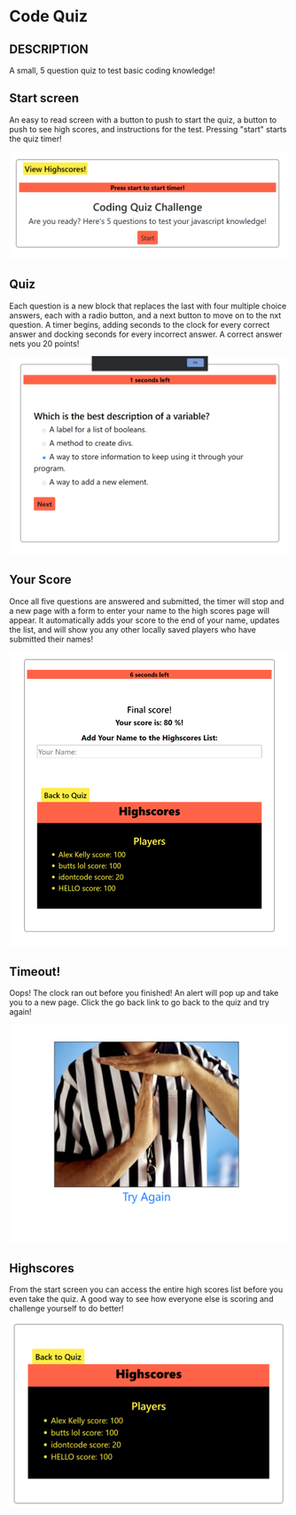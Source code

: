 # Code Quiz

## DESCRIPTION

A small, 5 question quiz to test basic coding knowledge!

## Start screen

An easy to read screen with a button to push to start the quiz, a button to push to see high scores, and instructions for the test. Pressing "start" starts the quiz timer!

![start](assets\startscreen.png "Start")

## Quiz 

Each question is a new block that replaces the last with four multiple choice answers, each with a radio button, and a next button to move on to the nxt question. A timer begins, adding seconds to the clock for every correct answer and docking seconds for every incorrect answer. A correct answer nets you 20 points!

![question](assets\start.png "Question")

## Your Score

Once all five questions are answered and submitted, the timer will stop and a new page with a form to enter your name to the high scores page will appear. It automatically adds your score to the end of your name, updates the list, and will show you any other locally saved players who have submitted their names!

![scores](assets\scorepage.png "scorepage")

## Timeout!

Oops! The clock ran out before you finished! An alert will pop up and take you to a new page. Click the go back link to go back to the quiz and try again!

![timeout](assets\timeoutscreen.png "timeout")

## Highscores

From the start screen you can access the entire high scores list before you even take the quiz. A good way to see how everyone else is scoring and challenge yourself to do better!

![highscores](assets\highscores.png "highscores")








